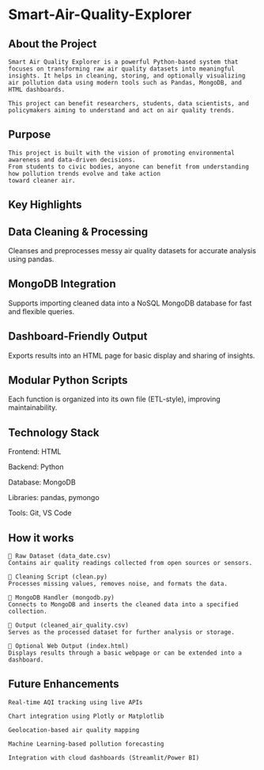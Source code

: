 # Smart-Air-Quality-Explorer

## About the Project
```
Smart Air Quality Explorer is a powerful Python-based system that focuses on transforming raw air quality datasets into meaningful insights. It helps in cleaning, storing, and optionally visualizing air pollution data using modern tools such as Pandas, MongoDB, and HTML dashboards.

This project can benefit researchers, students, data scientists, and policymakers aiming to understand and act on air quality trends.
```

## Purpose

```
This project is built with the vision of promoting environmental awareness and data-driven decisions.
From students to civic bodies, anyone can benefit from understanding how pollution trends evolve and take action
toward cleaner air.
```

## Key Highlights

## Data Cleaning & Processing
Cleanses and preprocesses messy air quality datasets for accurate analysis using pandas.

## MongoDB Integration
Supports importing cleaned data into a NoSQL MongoDB database for fast and flexible queries.

## Dashboard-Friendly Output
Exports results into an HTML page for basic display and sharing of insights.

## Modular Python Scripts
Each function is organized into its own file (ETL-style), improving maintainability.

## Technology Stack

Frontend: HTML

Backend: Python

Database: MongoDB

Libraries: pandas, pymongo

Tools: Git, VS Code


## How it works
```
🔹 Raw Dataset (data_date.csv)
Contains air quality readings collected from open sources or sensors.

🔹 Cleaning Script (clean.py)
Processes missing values, removes noise, and formats the data.

🔹 MongoDB Handler (mongodb.py)
Connects to MongoDB and inserts the cleaned data into a specified collection.

🔹 Output (cleaned_air_quality.csv)
Serves as the processed dataset for further analysis or storage.

🔹 Optional Web Output (index.html)
Displays results through a basic webpage or can be extended into a dashboard.
```

## Future Enhancements
```
Real-time AQI tracking using live APIs

Chart integration using Plotly or Matplotlib

Geolocation-based air quality mapping

Machine Learning-based pollution forecasting

Integration with cloud dashboards (Streamlit/Power BI)
```
